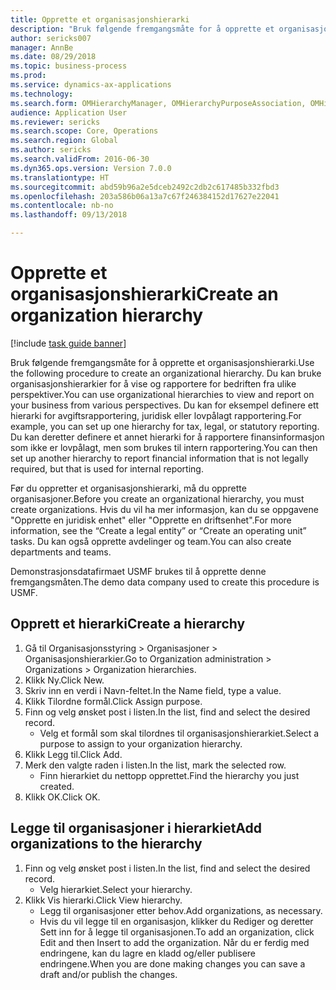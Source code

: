 ```yaml
--- 
title: Opprette et organisasjonshierarki
description: "Bruk følgende fremgangsmåte for å opprette et organisasjonshierarki."
author: sericks007
manager: AnnBe
ms.date: 08/29/2018
ms.topic: business-process
ms.prod: 
ms.service: dynamics-ax-applications
ms.technology: 
ms.search.form: OMHierarchyManager, OMHierarchyPurposeAssociation, OMHierarchySelection, HierarchyDesigner
audience: Application User
ms.reviewer: sericks
ms.search.scope: Core, Operations
ms.search.region: Global
ms.author: sericks
ms.search.validFrom: 2016-06-30
ms.dyn365.ops.version: Version 7.0.0
ms.translationtype: HT
ms.sourcegitcommit: abd59b96a2e5dceb2492c2db2c617485b332fbd3
ms.openlocfilehash: 203a586b06a13a7c67f246384152d17627e22041
ms.contentlocale: nb-no
ms.lasthandoff: 09/13/2018

---
```

# <a name="create-an-organization-hierarchy"></a><span data-ttu-id="d4c7a-103">Opprette et organisasjonshierarki</span><span class="sxs-lookup"><span data-stu-id="d4c7a-103">Create an organization hierarchy</span></span>

[!include [task guide banner](../../includes/task-guide-banner.md)]

<span data-ttu-id="d4c7a-104">Bruk følgende fremgangsmåte for å opprette et organisasjonshierarki.</span><span class="sxs-lookup"><span data-stu-id="d4c7a-104">Use the following procedure to create an organizational hierarchy.</span></span> <span data-ttu-id="d4c7a-105">Du kan bruke organisasjonshierarkier for å vise og rapportere for bedriften fra ulike perspektiver.</span><span class="sxs-lookup"><span data-stu-id="d4c7a-105">You can use organizational hierarchies to view and report on your business from various perspectives.</span></span> <span data-ttu-id="d4c7a-106">Du kan for eksempel definere ett hierarki for avgiftsrapportering, juridisk eller lovpålagt rapportering.</span><span class="sxs-lookup"><span data-stu-id="d4c7a-106">For example, you can set up one hierarchy for tax, legal, or statutory reporting.</span></span> <span data-ttu-id="d4c7a-107">Du kan deretter definere et annet hierarki for å rapportere finansinformasjon som ikke er lovpålagt, men som brukes til intern rapportering.</span><span class="sxs-lookup"><span data-stu-id="d4c7a-107">You can then set up another hierarchy to report financial information that is not legally required, but that is used for internal reporting.</span></span> 



<span data-ttu-id="d4c7a-108">Før du oppretter et organisasjonshierarki, må du opprette organisasjoner.</span><span class="sxs-lookup"><span data-stu-id="d4c7a-108">Before you create an organizational hierarchy, you must create organizations.</span></span> <span data-ttu-id="d4c7a-109">Hvis du vil ha mer informasjon, kan du se oppgavene "Opprette en juridisk enhet" eller "Opprette en driftsenhet".</span><span class="sxs-lookup"><span data-stu-id="d4c7a-109">For more information, see the “Create a legal entity” or “Create an operating unit” tasks.</span></span> <span data-ttu-id="d4c7a-110">Du kan også opprette avdelinger og team.</span><span class="sxs-lookup"><span data-stu-id="d4c7a-110">You can also create departments and teams.</span></span> 



<span data-ttu-id="d4c7a-111">Demonstrasjonsdatafirmaet USMF brukes til å opprette denne fremgangsmåten.</span><span class="sxs-lookup"><span data-stu-id="d4c7a-111">The demo data company used to create this procedure is USMF.</span></span>


## <a name="create-a-hierarchy"></a><span data-ttu-id="d4c7a-112">Opprett et hierarki</span><span class="sxs-lookup"><span data-stu-id="d4c7a-112">Create a hierarchy</span></span>
1. <span data-ttu-id="d4c7a-113">Gå til Organisasjonsstyring > Organisasjoner > Organisasjonshierarkier.</span><span class="sxs-lookup"><span data-stu-id="d4c7a-113">Go to Organization administration > Organizations > Organization hierarchies.</span></span>
2. <span data-ttu-id="d4c7a-114">Klikk Ny.</span><span class="sxs-lookup"><span data-stu-id="d4c7a-114">Click New.</span></span>
3. <span data-ttu-id="d4c7a-115">Skriv inn en verdi i Navn-feltet.</span><span class="sxs-lookup"><span data-stu-id="d4c7a-115">In the Name field, type a value.</span></span>
4. <span data-ttu-id="d4c7a-116">Klikk Tilordne formål.</span><span class="sxs-lookup"><span data-stu-id="d4c7a-116">Click Assign purpose.</span></span>
5. <span data-ttu-id="d4c7a-117">Finn og velg ønsket post i listen.</span><span class="sxs-lookup"><span data-stu-id="d4c7a-117">In the list, find and select the desired record.</span></span>
    * <span data-ttu-id="d4c7a-118">Velg et formål som skal tilordnes til organisasjonshierarkiet.</span><span class="sxs-lookup"><span data-stu-id="d4c7a-118">Select a purpose to assign to your organization hierarchy.</span></span>  
6. <span data-ttu-id="d4c7a-119">Klikk Legg til.</span><span class="sxs-lookup"><span data-stu-id="d4c7a-119">Click Add.</span></span>
7. <span data-ttu-id="d4c7a-120">Merk den valgte raden i listen.</span><span class="sxs-lookup"><span data-stu-id="d4c7a-120">In the list, mark the selected row.</span></span>
    * <span data-ttu-id="d4c7a-121">Finn hierarkiet du nettopp opprettet.</span><span class="sxs-lookup"><span data-stu-id="d4c7a-121">Find the hierarchy you just created.</span></span>  
8. <span data-ttu-id="d4c7a-122">Klikk OK.</span><span class="sxs-lookup"><span data-stu-id="d4c7a-122">Click OK.</span></span>

## <a name="add-organizations-to-the-hierarchy"></a><span data-ttu-id="d4c7a-123">Legge til organisasjoner i hierarkiet</span><span class="sxs-lookup"><span data-stu-id="d4c7a-123">Add organizations to the hierarchy</span></span>
1. <span data-ttu-id="d4c7a-124">Finn og velg ønsket post i listen.</span><span class="sxs-lookup"><span data-stu-id="d4c7a-124">In the list, find and select the desired record.</span></span>
    * <span data-ttu-id="d4c7a-125">Velg hierarkiet.</span><span class="sxs-lookup"><span data-stu-id="d4c7a-125">Select your hierarchy.</span></span>  
2. <span data-ttu-id="d4c7a-126">Klikk Vis hierarki.</span><span class="sxs-lookup"><span data-stu-id="d4c7a-126">Click View hierarchy.</span></span>
    * <span data-ttu-id="d4c7a-127">Legg til organisasjoner etter behov.</span><span class="sxs-lookup"><span data-stu-id="d4c7a-127">Add organizations, as necessary.</span></span>  
    * <span data-ttu-id="d4c7a-128">Hvis du vil legge til en organisasjon, klikker du Rediger og deretter Sett inn for å legge til organisasjonen.</span><span class="sxs-lookup"><span data-stu-id="d4c7a-128">To add an organization, click Edit and then Insert to add the organization.</span></span>     <span data-ttu-id="d4c7a-129">Når du er ferdig med endringene, kan du lagre en kladd og/eller publisere endringene.</span><span class="sxs-lookup"><span data-stu-id="d4c7a-129">When you are done making changes you can save a draft and/or publish the changes.</span></span>  


